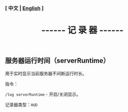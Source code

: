 

### [ 中文 | [English](/carpetamsaddition/en_us/Loggers_en) ]

# <center>------ 记 录 器 ------</center>

&emsp;

## 服务器运行时间（serverRuntime）

用于实时显示当前服务器不间断运行时长。

指令：

`/log serverRuntime` - 开启/关闭显示。

记录器类型：`HUD`



